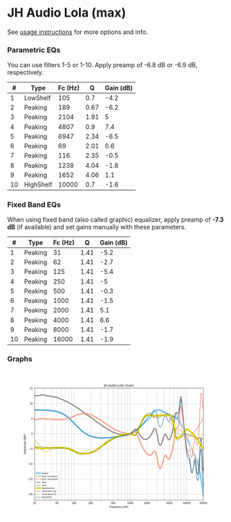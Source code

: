# JH Audio Lola (max)
See [usage instructions](https://github.com/jaakkopasanen/AutoEq#usage) for more options and info.

### Parametric EQs
You can use filters 1-5 or 1-10. Apply preamp of -6.8 dB or -6.9 dB, respectively.

|   # | Type      |   Fc (Hz) |    Q |   Gain (dB) |
|-----|-----------|-----------|------|-------------|
|   1 | LowShelf  |       105 | 0.7  |        -4.2 |
|   2 | Peaking   |       189 | 0.67 |        -6.2 |
|   3 | Peaking   |      2104 | 1.91 |         5   |
|   4 | Peaking   |      4807 | 0.9  |         7.4 |
|   5 | Peaking   |      6947 | 2.34 |        -6.5 |
|   6 | Peaking   |        69 | 2.01 |         0.6 |
|   7 | Peaking   |       116 | 2.35 |        -0.5 |
|   8 | Peaking   |      1238 | 4.04 |        -1.8 |
|   9 | Peaking   |      1652 | 4.06 |         1.1 |
|  10 | HighShelf |     10000 | 0.7  |        -1.6 |

### Fixed Band EQs
When using fixed band (also called graphic) equalizer, apply preamp of **-7.3 dB** (if available) and set gains manually with these parameters.

|   # | Type    |   Fc (Hz) |    Q |   Gain (dB) |
|-----|---------|-----------|------|-------------|
|   1 | Peaking |        31 | 1.41 |        -5.2 |
|   2 | Peaking |        62 | 1.41 |        -2.7 |
|   3 | Peaking |       125 | 1.41 |        -5.4 |
|   4 | Peaking |       250 | 1.41 |        -5   |
|   5 | Peaking |       500 | 1.41 |        -0.3 |
|   6 | Peaking |      1000 | 1.41 |        -1.5 |
|   7 | Peaking |      2000 | 1.41 |         5.1 |
|   8 | Peaking |      4000 | 1.41 |         6.6 |
|   9 | Peaking |      8000 | 1.41 |        -1.7 |
|  10 | Peaking |     16000 | 1.41 |        -1.9 |

### Graphs
![](./JH%20Audio%20Lola%20(max).png)
